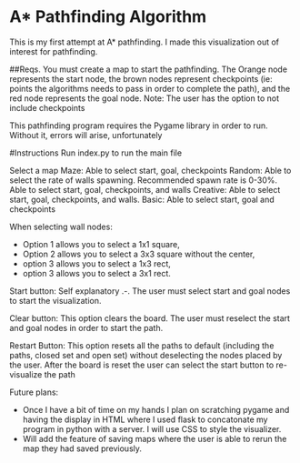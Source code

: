 # A* Pathfinding Algorithm
This is my first attempt at A* pathfinding. I made this visualization out of interest for pathfinding. 

##Reqs.
You must create a map to start the pathfinding. The Orange node represents the start node, the brown nodes represent checkpoints
(ie: points the algorithms needs to pass in order to complete the path), and the red node represents the goal node.
Note: The user has the option to not include checkpoints

This pathfinding program requires the Pygame library in order to run. Without it, errors will arise, unfortunately

#Instructions
Run index.py to run the main file

Select a map
Maze: Able to select start, goal, checkpoints
Random: Able to select the rate of walls spawning. Recommended spawn rate is 0-30%. Able to select start, goal, checkpoints, and walls
Creative: Able to select start, goal, checkpoints, and walls. 
Basic: Able to select start, goal and checkpoints

When selecting wall nodes:
 - Option 1 allows you to select a 1x1 square,
 - Option 2 allows you to select a 3x3 square without the center,
 - option 3 allows you to select a 1x3 rect,
 - option 3 allows you to select a 3x1 rect.
 

Start button:
Self explanatory .-. The user must select start and goal nodes to start the visualization.

Clear button:
This option clears the board. The user must reselect the start and goal nodes in order to start the path.

Restart Button:
This option resets all the paths to default (including the paths, closed set and open set) without deselecting the nodes placed by the user.
After the board is reset the user can select the start button to re-visualize the path

Future plans: 
- Once I have a bit of time on my hands I plan on scratching pygame and having the display in HTML where I used flask to
concatonate my program in python with a server. I will use CSS to style the visualizer.
- Will add the feature of saving maps where the user is able to rerun the map they had saved previously.



 
